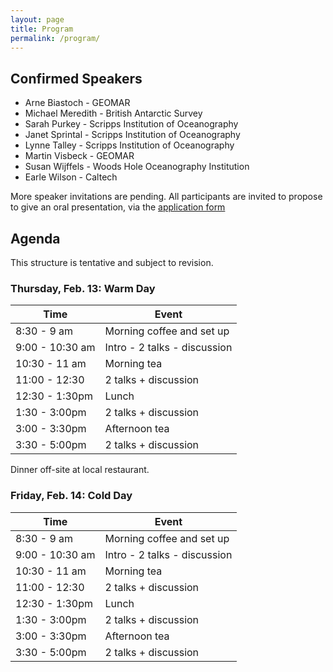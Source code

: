 ```yaml
---
layout: page
title: Program
permalink: /program/
---
```


## Confirmed Speakers

- Arne Biastoch - GEOMAR
- Michael Meredith - British Antarctic Survey
- Sarah Purkey - Scripps Institution of Oceanography
- Janet Sprintal - Scripps Institution of Oceanography
- Lynne Talley - Scripps Institution of Oceanography
- Martin Visbeck - GEOMAR
- Susan Wijffels - Woods Hole Oceanography Institution
- Earle Wilson - Caltech

More speaker invitations are pending. All participants are invited to propose to give an oral presentation, via the [application form](/application/)

## Agenda

This structure is tentative and subject to revision.

### Thursday, Feb. 13: Warm Day

| Time            | Event                        |
|-----------------|------------------------------|
| 8:30 - 9 am     | Morning coffee and set up    |
| 9:00 - 10:30 am | Intro - 2 talks - discussion |
| 10:30 - 11 am   | Morning tea                  |
| 11:00 - 12:30   | 2 talks + discussion         |
| 12:30 - 1:30pm  | Lunch                        |
| 1:30 - 3:00pm   | 2 talks + discussion         |
| 3:00 - 3:30pm   | Afternoon tea                |
| 3:30 - 5:00pm   | 2 talks + discussion         |

Dinner off-site at local restaurant.

### Friday, Feb. 14: Cold Day

| Time            | Event                        |
|-----------------|------------------------------|
| 8:30 - 9 am     | Morning coffee and set up    |
| 9:00 - 10:30 am | Intro - 2 talks - discussion |
| 10:30 - 11 am   | Morning tea                  |
| 11:00 - 12:30   | 2 talks + discussion         |
| 12:30 - 1:30pm  | Lunch                        |
| 1:30 - 3:00pm   | 2 talks + discussion         |
| 3:00 - 3:30pm   | Afternoon tea                |
| 3:30 - 5:00pm   | 2 talks + discussion         |

